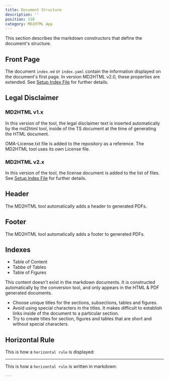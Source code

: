 ```yaml
---
title: Document Structure
description: ''
position: 110
category: MD2HTML App
---
```


This section describes the markdown constructors that define the document's structure.

## Front Page
The document `index.md` or `index.yaml` contain the information displayed on the document's first page. In version MD2HTML v2.0, these properties are extended. See [Setup Index File](/md2html-setup) for further details.

## Legal Disclaimer
### MD2HTML v1.x
In this version of the tool, the legal disclaimer text is inserted automatically by the md2html tool, inside of the TS document at the time of generating the HTML document.

<alert> OMA-License.txt file is added to the repository as a reference. The MD2HTML tool uses its own License file.</alert>

### MD2HTML v2.x
In this version of the tool, the license document is added to the list of files. See [Setup Index File](/md2html-setup) for further details. 

## Header
The MD2HTML tool automatically adds a header to generated PDFs.

## Footer
The MD2HTML tool automatically adds a footer to generated PDFs.

## Indexes

* Table of Content
* Tabbe of Tables
* Table of Figures

This content doesn't exist in the markdown documents.
It is constructed automatically by the conversion tool, and only appears in the HTML & PDF generated documents.

* Choose unique titles for the sections, subsections, tables and figures.
* Avoid using special characters in the titles. It makes difficult to establish links inside of the document to a particular section.
* Try to create titles for section, figures and tables that are short and without special characters.


## Horizontal Rule


This is how a `horizontal rule` is displayed:

---
This is how a `horizontal rule` is written in markdown:

```md
---
```